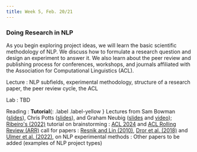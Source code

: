 ```yaml
---
title: Week 5, Feb. 20/21
---
```


### Doing Research in NLP

As you begin exploring project ideas, we will learn the basic scientific methodology of NLP. We discuss how to formulate a research question and design an experiment to answer it. We also learn about the peer review and publishing process for conferences, workshops, and journals affiliated with the Association for Computational Linguistics (ACL).

Lecture
: NLP subfields, experimental methodology, structure of a research paper, the peer review cycle, the ACL

Lab
: TBD

Reading
: **Tutorial**{: .label .label-yellow } Lectures from Sam Bowman ([slides](https://drive.google.com/file/d/1xg2dDEjG-5Z92QZQIqzrjDkEla5ocCU-/view)), Chris Potts ([slides](https://web.stanford.edu/class/cs224u/slides/cs224u-methods-2023-handout.pdf)), and Graham Neubig ([slides](https://phontron.com/class/anlp2021/assets/slides/anlp-13-experimentation.pdf) and [video](https://www.youtube.com/watch?v=jb46q2ltFcs)); [Ribeiro's (2022)](https://medium.com/@marcotcr/organizing-and-evaluating-research-ideas-e137637b599e) tutorial on brainstorming
: [ACL 2024](https://2024.aclweb.org/calls/main_conference_papers/) and [ACL Rolling Review (ARR)](https://aclrollingreview.org/cfp) call for papers
: [Resnik and Lin (2010)](https://onlinelibrary.wiley.com/doi/10.1002/9781444324044.ch11), [Dror et al. (2018)](https://aclanthology.org/P18-1128/) and [Ulmer et al. (2022)](https://arxiv.org/abs/2204.06251), on NLP experimental methods
: Other papers to be added (examples of NLP project types)